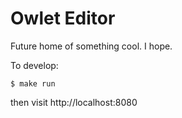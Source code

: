 # Owlet Editor

Future home of something cool. I hope.

To develop:

```
$ make run
```

then visit http://localhost:8080
